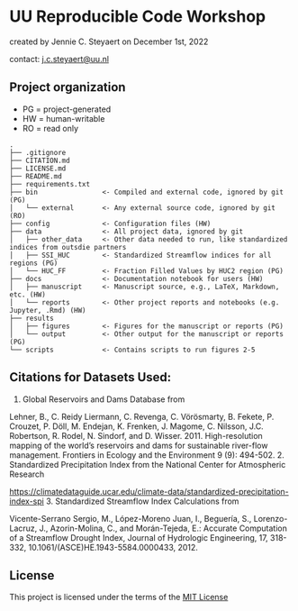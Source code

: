 # UU Reproducible Code Workshop
created by Jennie C. Steyaert on December 1st, 2022

contact: j.c.steyaert@uu.nl

## Project organization
- PG = project-generated
- HW = human-writable
- RO = read only
```
.
├── .gitignore
├── CITATION.md
├── LICENSE.md
├── README.md
├── requirements.txt
├── bin                <- Compiled and external code, ignored by git (PG)
│   └── external       <- Any external source code, ignored by git (RO)
├── config             <- Configuration files (HW)
├── data               <- All project data, ignored by git
│   ├── other_data     <- Other data needed to run, like standardized indices from outsdie partners
│   ├── SSI_HUC        <- Standardized Streamflow indices for all regions (PG)
│   └── HUC_FF         <- Fraction Filled Values by HUC2 region (PG)
├── docs               <- Documentation notebook for users (HW)
│   ├── manuscript     <- Manuscript source, e.g., LaTeX, Markdown, etc. (HW)
│   └── reports        <- Other project reports and notebooks (e.g. Jupyter, .Rmd) (HW)
├── results
│   ├── figures        <- Figures for the manuscript or reports (PG)
│   └── output         <- Other output for the manuscript or reports (PG)
└── scripts            <- Contains scripts to run figures 2-5

```
## Citations for Datasets Used:
1. Global Reservoirs and Dams Database from 
  
  Lehner, B., C. Reidy Liermann, C. Revenga, C. Vörösmarty, B. Fekete, P. Crouzet, P. Döll, M. Endejan, K. Frenken, J. Magome, C. Nilsson, J.C. Robertson,
  R. Rodel, N. Sindorf, and D. Wisser. 2011. High-resolution mapping of the world’s reservoirs and dams for sustainable river-flow management. Frontiers in
  Ecology and the Environment 9 (9): 494-502.
2. Standardized Precipitation Index from the National Center for Atmospheric Research
   
   https://climatedataguide.ucar.edu/climate-data/standardized-precipitation-index-spi
3. Standardized Streamflow Index Calculations from 
  
   Vicente-Serrano Sergio, M., López-Moreno Juan, I., Beguería, S., Lorenzo-Lacruz, J., Azorin-Molina, C., and Morán-Tejeda, E.: Accurate Computation of a
   Streamflow Drought Index, Journal of Hydrologic Engineering, 17, 318-332, 10.1061/(ASCE)HE.1943-5584.0000433, 2012.


## License

This project is licensed under the terms of the [MIT License](/LICENSE.md)
